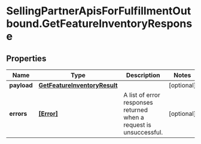 # SellingPartnerApisForFulfillmentOutbound.GetFeatureInventoryResponse

## Properties

Name | Type | Description | Notes
------------ | ------------- | ------------- | -------------
**payload** | [**GetFeatureInventoryResult**](GetFeatureInventoryResult.md) |  | [optional] 
**errors** | [**[Error]**](Error.md) | A list of error responses returned when a request is unsuccessful. | [optional] 


